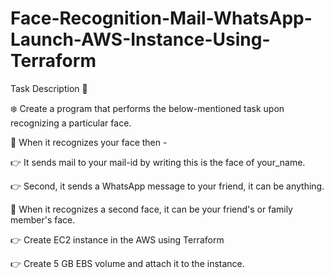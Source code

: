 # Face-Recognition-Mail-WhatsApp-Launch-AWS-Instance-Using-Terraform

Task Description 📄

❄️ Create a program that performs the below-mentioned task upon recognizing a particular face.

📌 When it recognizes your face then -

👉 It sends mail to your mail-id by writing this is the face of your_name.

👉 Second, it sends a WhatsApp message to your friend, it can be anything.

📌 When it recognizes a second face, it can be your friend's or family member's face.

👉 Create EC2 instance in the AWS using Terraform

👉 Create 5 GB EBS volume and attach it to the instance.
 
